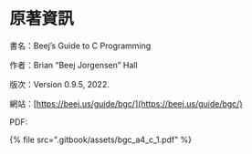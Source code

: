 # 原著資訊

書名：Beej’s Guide to C Programming

作者：Brian “Beej Jorgensen” Hall

版次：Version 0.9.5, 2022.

網站：​[https://beej.us/guide/bgc/](https://beej.us/guide/bgc/)

PDF:

{% file src=".gitbook/assets/bgc_a4_c_1.pdf" %}

